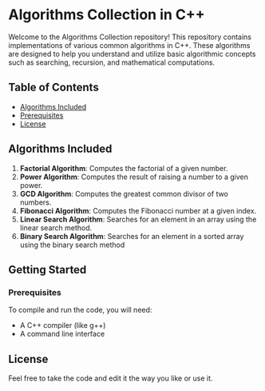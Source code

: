 # Algorithms Collection in C++

Welcome to the Algorithms Collection repository! This repository contains implementations of various common algorithms in C++. These algorithms are designed to help you understand and utilize basic algorithmic concepts such as searching, recursion, and mathematical computations.
## Table of Contents
- [Algorithms Included](#Algorithms-Included)
- [Prerequisites](#Prerequisites)
- [License](#License)
## Algorithms Included

1. **Factorial Algorithm**: Computes the factorial of a given number.
2. **Power Algorithm**: Computes the result of raising a number to a given power.
3. **GCD Algorithm**: Computes the greatest common divisor of two numbers.
4. **Fibonacci Algorithm**: Computes the Fibonacci number at a given index.
5. **Linear Search Algorithm**: Searches for an element in an array using the linear search method.
6. **Binary Search Algorithm**: Searches for an element in a sorted array using the binary search method
## Getting Started
### Prerequisites
To compile and run the code, you will need:
- A C++ compiler (like g++)
- A command line interface

## License
Feel free to take the code and edit it the way you like or use it.
